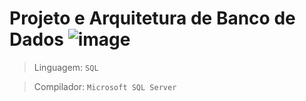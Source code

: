 # Projeto e Arquitetura de Banco de Dados ![image](https://github.com/ThieresProjects/4Periodo/assets/141860847/1e715cd1-1a7b-4ca1-a944-828d5f47e75f)


> Linguagem:
  `SQL`

> Compilador:
  `Microsoft SQL Server` 
